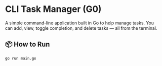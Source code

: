 # CLI Task Manager (G0)

A simple command-line application built in Go to help manage tasks. You can add, view, toggle completion, and delete tasks — all from the terminal.

## 📦 How to Run

```bash
go run main.go
```
